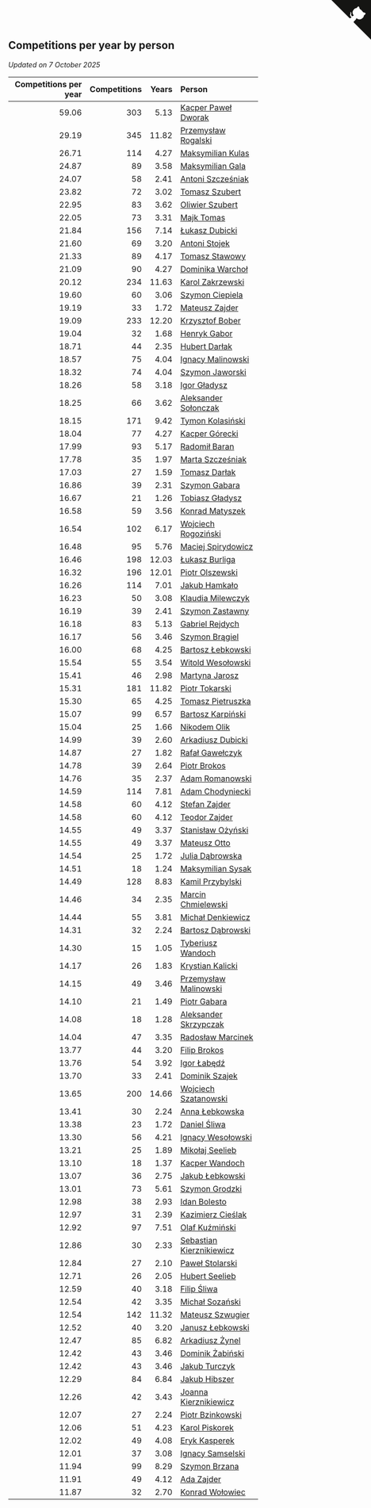 ## Competitions per year by person

*Updated on  7 October 2025*

| Competitions per year | Competitions | Years | Person |
| ---: | ---: | ---: | :--- |
| 59.06 | 303 | 5.13 | [Kacper Paweł Dworak](https://www.worldcubeassociation.org/persons/2020DWOR01) |
| 29.19 | 345 | 11.82 | [Przemysław Rogalski](https://www.worldcubeassociation.org/persons/2013ROGA02) |
| 26.71 | 114 | 4.27 | [Maksymilian Kulas](https://www.worldcubeassociation.org/persons/2021KULA02) |
| 24.87 | 89 | 3.58 | [Maksymilian Gala](https://www.worldcubeassociation.org/persons/2022GALA01) |
| 24.07 | 58 | 2.41 | [Antoni Szcześniak](https://www.worldcubeassociation.org/persons/2023SZCZ04) |
| 23.82 | 72 | 3.02 | [Tomasz Szubert](https://www.worldcubeassociation.org/persons/2022SZUB02) |
| 22.95 | 83 | 3.62 | [Oliwier Szubert](https://www.worldcubeassociation.org/persons/2022SZUB01) |
| 22.05 | 73 | 3.31 | [Majk Tomas](https://www.worldcubeassociation.org/persons/2022TOMA05) |
| 21.84 | 156 | 7.14 | [Łukasz Dubicki](https://www.worldcubeassociation.org/persons/2018DUBI01) |
| 21.60 | 69 | 3.20 | [Antoni Stojek](https://www.worldcubeassociation.org/persons/2022STOJ03) |
| 21.33 | 89 | 4.17 | [Tomasz Stawowy](https://www.worldcubeassociation.org/persons/2021STAW01) |
| 21.09 | 90 | 4.27 | [Dominika Warchoł](https://www.worldcubeassociation.org/persons/2021WARC01) |
| 20.12 | 234 | 11.63 | [Karol Zakrzewski](https://www.worldcubeassociation.org/persons/2014ZAKR01) |
| 19.60 | 60 | 3.06 | [Szymon Ciepiela](https://www.worldcubeassociation.org/persons/2022CIEP01) |
| 19.19 | 33 | 1.72 | [Mateusz Zajder](https://www.worldcubeassociation.org/persons/2024ZAJD01) |
| 19.09 | 233 | 12.20 | [Krzysztof Bober](https://www.worldcubeassociation.org/persons/2013BOBE01) |
| 19.04 | 32 | 1.68 | [Henryk Gabor](https://www.worldcubeassociation.org/persons/2024GABO02) |
| 18.71 | 44 | 2.35 | [Hubert Darłak](https://www.worldcubeassociation.org/persons/2023DARL03) |
| 18.57 | 75 | 4.04 | [Ignacy Malinowski](https://www.worldcubeassociation.org/persons/2021MALI02) |
| 18.32 | 74 | 4.04 | [Szymon Jaworski](https://www.worldcubeassociation.org/persons/2021JAWO01) |
| 18.26 | 58 | 3.18 | [Igor Gładysz](https://www.worldcubeassociation.org/persons/2022GLAD01) |
| 18.25 | 66 | 3.62 | [Aleksander Sołonczak](https://www.worldcubeassociation.org/persons/2022SOLO01) |
| 18.15 | 171 | 9.42 | [Tymon Kolasiński](https://www.worldcubeassociation.org/persons/2016KOLA02) |
| 18.04 | 77 | 4.27 | [Kacper Górecki](https://www.worldcubeassociation.org/persons/2021GORE01) |
| 17.99 | 93 | 5.17 | [Radomił Baran](https://www.worldcubeassociation.org/persons/2020BARA02) |
| 17.78 | 35 | 1.97 | [Marta Szcześniak](https://www.worldcubeassociation.org/persons/2023SZCZ07) |
| 17.03 | 27 | 1.59 | [Tomasz Darłak](https://www.worldcubeassociation.org/persons/2024DARL01) |
| 16.86 | 39 | 2.31 | [Szymon Gabara](https://www.worldcubeassociation.org/persons/2023GABA01) |
| 16.67 | 21 | 1.26 | [Tobiasz Gładysz](https://www.worldcubeassociation.org/persons/2024GLAD02) |
| 16.58 | 59 | 3.56 | [Konrad Matyszek](https://www.worldcubeassociation.org/persons/2022MATY02) |
| 16.54 | 102 | 6.17 | [Wojciech Rogoziński](https://www.worldcubeassociation.org/persons/2019ROGO04) |
| 16.48 | 95 | 5.76 | [Maciej Spirydowicz](https://www.worldcubeassociation.org/persons/2020SPIR01) |
| 16.46 | 198 | 12.03 | [Łukasz Burliga](https://www.worldcubeassociation.org/persons/2013BURL01) |
| 16.32 | 196 | 12.01 | [Piotr Olszewski](https://www.worldcubeassociation.org/persons/2013OLSZ02) |
| 16.26 | 114 | 7.01 | [Jakub Hamkało](https://www.worldcubeassociation.org/persons/2018HAMK01) |
| 16.23 | 50 | 3.08 | [Klaudia Milewczyk](https://www.worldcubeassociation.org/persons/2022MILE05) |
| 16.19 | 39 | 2.41 | [Szymon Zastawny](https://www.worldcubeassociation.org/persons/2023ZAST01) |
| 16.18 | 83 | 5.13 | [Gabriel Rejdych](https://www.worldcubeassociation.org/persons/2020REJD01) |
| 16.17 | 56 | 3.46 | [Szymon Brągiel](https://www.worldcubeassociation.org/persons/2022BRAG03) |
| 16.00 | 68 | 4.25 | [Bartosz Łebkowski](https://www.worldcubeassociation.org/persons/2021LEBK01) |
| 15.54 | 55 | 3.54 | [Witold Wesołowski](https://www.worldcubeassociation.org/persons/2022WESO01) |
| 15.41 | 46 | 2.98 | [Martyna Jarosz](https://www.worldcubeassociation.org/persons/2022JARO01) |
| 15.31 | 181 | 11.82 | [Piotr Tokarski](https://www.worldcubeassociation.org/persons/2013TOKA01) |
| 15.30 | 65 | 4.25 | [Tomasz Pietruszka](https://www.worldcubeassociation.org/persons/2021PIET01) |
| 15.07 | 99 | 6.57 | [Bartosz Karpiński](https://www.worldcubeassociation.org/persons/2019KARP03) |
| 15.04 | 25 | 1.66 | [Nikodem Olik](https://www.worldcubeassociation.org/persons/2024OLIK01) |
| 14.99 | 39 | 2.60 | [Arkadiusz Dubicki](https://www.worldcubeassociation.org/persons/2023DUBI01) |
| 14.87 | 27 | 1.82 | [Rafał Gawełczyk](https://www.worldcubeassociation.org/persons/2023GAWE01) |
| 14.78 | 39 | 2.64 | [Piotr Brokos](https://www.worldcubeassociation.org/persons/2023BROK01) |
| 14.76 | 35 | 2.37 | [Adam Romanowski](https://www.worldcubeassociation.org/persons/2023ROMA10) |
| 14.59 | 114 | 7.81 | [Adam Chodyniecki](https://www.worldcubeassociation.org/persons/2017CHOD02) |
| 14.58 | 60 | 4.12 | [Stefan Zajder](https://www.worldcubeassociation.org/persons/2021ZAJD02) |
| 14.58 | 60 | 4.12 | [Teodor Zajder](https://www.worldcubeassociation.org/persons/2021ZAJD03) |
| 14.55 | 49 | 3.37 | [Stanisław Ożyński](https://www.worldcubeassociation.org/persons/2022OZYN01) |
| 14.55 | 49 | 3.37 | [Mateusz Otto](https://www.worldcubeassociation.org/persons/2022OTTO01) |
| 14.54 | 25 | 1.72 | [Julia Dąbrowska](https://www.worldcubeassociation.org/persons/2024DABR01) |
| 14.51 | 18 | 1.24 | [Maksymilian Sysak](https://www.worldcubeassociation.org/persons/2024SYSA01) |
| 14.49 | 128 | 8.83 | [Kamil Przybylski](https://www.worldcubeassociation.org/persons/2016PRZY01) |
| 14.46 | 34 | 2.35 | [Marcin Chmielewski](https://www.worldcubeassociation.org/persons/2023CHMI01) |
| 14.44 | 55 | 3.81 | [Michał Denkiewicz](https://www.worldcubeassociation.org/persons/2021DENK01) |
| 14.31 | 32 | 2.24 | [Bartosz Dąbrowski](https://www.worldcubeassociation.org/persons/2023DABR07) |
| 14.30 | 15 | 1.05 | [Tyberiusz Wandoch](https://www.worldcubeassociation.org/persons/2024WAND03) |
| 14.17 | 26 | 1.83 | [Krystian Kalicki](https://www.worldcubeassociation.org/persons/2023KALI10) |
| 14.15 | 49 | 3.46 | [Przemysław Malinowski](https://www.worldcubeassociation.org/persons/2022MALI01) |
| 14.10 | 21 | 1.49 | [Piotr Gabara](https://www.worldcubeassociation.org/persons/2024GABA02) |
| 14.08 | 18 | 1.28 | [Aleksander Skrzypczak](https://www.worldcubeassociation.org/persons/2024SKRZ01) |
| 14.04 | 47 | 3.35 | [Radosław Marcinek](https://www.worldcubeassociation.org/persons/2022MARC05) |
| 13.77 | 44 | 3.20 | [Filip Brokos](https://www.worldcubeassociation.org/persons/2022BROK03) |
| 13.76 | 54 | 3.92 | [Igor Łabędź](https://www.worldcubeassociation.org/persons/2021LABE01) |
| 13.70 | 33 | 2.41 | [Dominik Szajek](https://www.worldcubeassociation.org/persons/2023SZAJ01) |
| 13.65 | 200 | 14.66 | [Wojciech Szatanowski](https://www.worldcubeassociation.org/persons/2011SZAT01) |
| 13.41 | 30 | 2.24 | [Anna Łebkowska](https://www.worldcubeassociation.org/persons/2023LEBK04) |
| 13.38 | 23 | 1.72 | [Daniel Śliwa](https://www.worldcubeassociation.org/persons/2024SLIW01) |
| 13.30 | 56 | 4.21 | [Ignacy Wesołowski](https://www.worldcubeassociation.org/persons/2021WESO01) |
| 13.21 | 25 | 1.89 | [Mikołaj Seelieb](https://www.worldcubeassociation.org/persons/2023SEEL04) |
| 13.10 | 18 | 1.37 | [Kacper Wandoch](https://www.worldcubeassociation.org/persons/2024WAND01) |
| 13.07 | 36 | 2.75 | [Jakub Łebkowski](https://www.worldcubeassociation.org/persons/2023LEBK01) |
| 13.01 | 73 | 5.61 | [Szymon Grodzki](https://www.worldcubeassociation.org/persons/2020GROD01) |
| 12.98 | 38 | 2.93 | [Idan Bolesto](https://www.worldcubeassociation.org/persons/2022BOLE01) |
| 12.97 | 31 | 2.39 | [Kazimierz Cieślak](https://www.worldcubeassociation.org/persons/2023CIES01) |
| 12.92 | 97 | 7.51 | [Olaf Kuźmiński](https://www.worldcubeassociation.org/persons/2018KUZM02) |
| 12.86 | 30 | 2.33 | [Sebastian Kierznikiewicz](https://www.worldcubeassociation.org/persons/2023KIER02) |
| 12.84 | 27 | 2.10 | [Paweł Stolarski](https://www.worldcubeassociation.org/persons/2023STOL04) |
| 12.71 | 26 | 2.05 | [Hubert Seelieb](https://www.worldcubeassociation.org/persons/2023SEEL02) |
| 12.59 | 40 | 3.18 | [Filip Śliwa](https://www.worldcubeassociation.org/persons/2022SLIW01) |
| 12.54 | 42 | 3.35 | [Michał Sozański](https://www.worldcubeassociation.org/persons/2022SOZA02) |
| 12.54 | 142 | 11.32 | [Mateusz Szwugier](https://www.worldcubeassociation.org/persons/2014SZWU01) |
| 12.52 | 40 | 3.20 | [Janusz Łebkowski](https://www.worldcubeassociation.org/persons/2022LEBK01) |
| 12.47 | 85 | 6.82 | [Arkadiusz Żynel](https://www.worldcubeassociation.org/persons/2018ZYNE01) |
| 12.42 | 43 | 3.46 | [Dominik Żabiński](https://www.worldcubeassociation.org/persons/2022ZABI01) |
| 12.42 | 43 | 3.46 | [Jakub Turczyk](https://www.worldcubeassociation.org/persons/2022TURC02) |
| 12.29 | 84 | 6.84 | [Jakub Hibszer](https://www.worldcubeassociation.org/persons/2018HIBS01) |
| 12.26 | 42 | 3.43 | [Joanna Kierznikiewicz](https://www.worldcubeassociation.org/persons/2022KIER01) |
| 12.07 | 27 | 2.24 | [Piotr Bzinkowski](https://www.worldcubeassociation.org/persons/2023BZIN01) |
| 12.06 | 51 | 4.23 | [Karol Piskorek](https://www.worldcubeassociation.org/persons/2021PISK01) |
| 12.02 | 49 | 4.08 | [Eryk Kasperek](https://www.worldcubeassociation.org/persons/2021KASP01) |
| 12.01 | 37 | 3.08 | [Ignacy Samselski](https://www.worldcubeassociation.org/persons/2022SAMS03) |
| 11.94 | 99 | 8.29 | [Szymon Brzana](https://www.worldcubeassociation.org/persons/2017BRZA01) |
| 11.91 | 49 | 4.12 | [Ada Zajder](https://www.worldcubeassociation.org/persons/2021ZAJD01) |
| 11.87 | 32 | 2.70 | [Konrad Wołowiec](https://www.worldcubeassociation.org/persons/2023WOLO01) |


<a href="https://github.com/maxidragon/wca_statistics_pl" class="github-corner" aria-label="View source on Github"><svg width="80" height="80" viewBox="0 0 250 250" style="fill:#151513; color:#fff; position: absolute; top: 0; border: 0; right: 0;" aria-hidden="true"><path d="M0,0 L115,115 L130,115 L142,142 L250,250 L250,0 Z"></path><path d="M128.3,109.0 C113.8,99.7 119.0,89.6 119.0,89.6 C122.0,82.7 120.5,78.6 120.5,78.6 C119.2,72.0 123.4,76.3 123.4,76.3 C127.3,80.9 125.5,87.3 125.5,87.3 C122.9,97.6 130.6,101.9 134.4,103.2" fill="currentColor" style="transform-origin: 130px 106px;" class="octo-arm"></path><path d="M115.0,115.0 C114.9,115.1 118.7,116.5 119.8,115.4 L133.7,101.6 C136.9,99.2 139.9,98.4 142.2,98.6 C133.8,88.0 127.5,74.4 143.8,58.0 C148.5,53.4 154.0,51.2 159.7,51.0 C160.3,49.4 163.2,43.6 171.4,40.1 C171.4,40.1 176.1,42.5 178.8,56.2 C183.1,58.6 187.2,61.8 190.9,65.4 C194.5,69.0 197.7,73.2 200.1,77.6 C213.8,80.2 216.3,84.9 216.3,84.9 C212.7,93.1 206.9,96.0 205.4,96.6 C205.1,102.4 203.0,107.8 198.3,112.5 C181.9,128.9 168.3,122.5 157.7,114.1 C157.9,116.9 156.7,120.9 152.7,124.9 L141.0,136.5 C139.8,137.7 141.6,141.9 141.8,141.8 Z" fill="currentColor" class="octo-body"></path></svg></a><style>.github-corner:hover .octo-arm{animation:octocat-wave 560ms ease-in-out}@keyframes octocat-wave{0%,100%{transform:rotate(0)}20%,60%{transform:rotate(-25deg)}40%,80%{transform:rotate(10deg)}}@media (max-width:500px){.github-corner:hover .octo-arm{animation:none}.github-corner .octo-arm{animation:octocat-wave 560ms ease-in-out}}</style>

